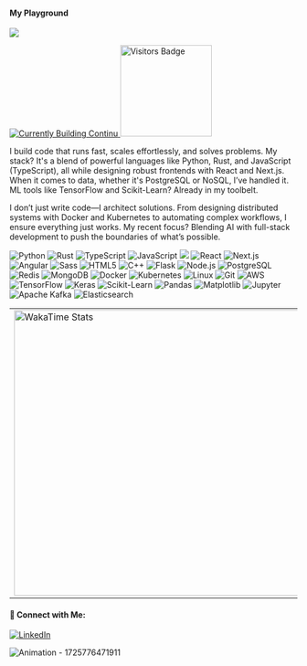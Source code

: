 <h4 align="left"> My Playground</h4>

<p align="left">
  <img src="https://readme-typing-svg.demolab.com/?lines=Full+Stack+Developer;Python+|+Rust+|+React;Building+AI-Powered+Apps;&left=true&width=500&height=50"/>
</p>

<p align="left">
  <a href="https://github.com/binesh-b0/continu" target="_blank">
    <img src="https://img.shields.io/badge/⚙️%20Currently%20Building-Continu-blue?style=for-the-badge" alt="Currently Building Continu"/>
  </a>
   <img src="https://api.visitorbadge.io/api/combined?path=https%3A%2F%2Fgithub.com%2Fbinesh-b0%2F&label=visitors&labelColor=%23697689&countColor=%23263759" alt="Visitors Badge" width="160"/> 
                      

</p>

<div align="left">
<p>I build code that runs fast, scales effortlessly, and solves problems. My stack? It's a blend of powerful languages like Python, Rust, and JavaScript (TypeScript), all while designing robust frontends with React and Next.js. When it comes to data, whether it's PostgreSQL or NoSQL, I’ve handled it. ML tools like TensorFlow and Scikit-Learn? Already in my toolbelt.</p>

<p>I don’t just write code—I architect solutions. From designing distributed systems with Docker and Kubernetes to automating complex workflows, I ensure everything just works. My recent focus? Blending AI with full-stack development to push the boundaries of what’s possible.</p>


<p></p>

</div>
<div align="left">
  <p>
    <img src="https://img.shields.io/badge/Python-3776AB?style=for-the-badge&logo=python&logoColor=white" alt="Python"/>
    <img src="https://img.shields.io/badge/Rust-000000?style=for-the-badge&logo=rust&logoColor=white" alt="Rust"/>
    <img src="https://img.shields.io/badge/TypeScript-007ACC?style=for-the-badge&logo=typescript&logoColor=white" alt="TypeScript"/>
    <img src="https://img.shields.io/badge/JavaScript-F7DF1E?style=for-the-badge&logo=javascript&logoColor=black" alt="JavaScript"/>
    <img src="https://img.shields.io/badge/Java-007396?style=for-the-badge&logo=java&logoColor=white"/>
    <img src="https://img.shields.io/badge/React-61DAFB?style=for-the-badge&logo=react&logoColor=black" alt="React"/>
    <img src="https://img.shields.io/badge/Next.js-000000?style=for-the-badge&logo=nextdotjs&logoColor=white" alt="Next.js"/>
    <img src="https://img.shields.io/badge/Angular-DD0031?style=for-the-badge&logo=angular&logoColor=white" alt="Angular"/>
    <img src="https://img.shields.io/badge/Sass-CC6699?style=for-the-badge&logo=sass&logoColor=white" alt="Sass"/>
    <img src="https://img.shields.io/badge/HTML5-E34F26?style=for-the-badge&logo=html5&logoColor=white" alt="HTML5"/>
    <img src="https://img.shields.io/badge/C++-00599C?style=for-the-badge&logo=cplusplus&logoColor=white" alt="C++"/>
    <img src="https://img.shields.io/badge/Flask-000000?style=for-the-badge&logo=flask&logoColor=white" alt="Flask"/>
    <img src="https://img.shields.io/badge/Node.js-339933?style=for-the-badge&logo=nodedotjs&logoColor=white" alt="Node.js"/>
    <img src="https://img.shields.io/badge/PostgreSQL-4169E1?style=for-the-badge&logo=postgresql&logoColor=white" alt="PostgreSQL"/>
    <img src="https://img.shields.io/badge/Redis-DC382D?style=for-the-badge&logo=redis&logoColor=white" alt="Redis"/>
    <img src="https://img.shields.io/badge/MongoDB-47A248?style=for-the-badge&logo=mongodb&logoColor=white" alt="MongoDB"/>
    <img src="https://img.shields.io/badge/Docker-2496ED?style=for-the-badge&logo=docker&logoColor=white" alt="Docker"/>
    <img src="https://img.shields.io/badge/Kubernetes-326CE5?style=for-the-badge&logo=kubernetes&logoColor=white" alt="Kubernetes"/>
    <img src="https://img.shields.io/badge/Linux-FCC624?style=for-the-badge&logo=linux&logoColor=black" alt="Linux"/>
    <img src="https://img.shields.io/badge/Git-F05032?style=for-the-badge&logo=git&logoColor=white" alt="Git"/>
    <img src="https://img.shields.io/badge/AWS-232F3E?style=for-the-badge&logo=amazonaws&logoColor=white" alt="AWS"/>
    <img src="https://img.shields.io/badge/TensorFlow-FF6F00?style=for-the-badge&logo=tensorflow&logoColor=white" alt="TensorFlow"/>
    <img src="https://img.shields.io/badge/Keras-D00000?style=for-the-badge&logo=keras&logoColor=white" alt="Keras"/>
    <img src="https://img.shields.io/badge/Scikit--learn-F7931E?style=for-the-badge&logo=scikit-learn&logoColor=white" alt="Scikit-Learn"/>
    <img src="https://img.shields.io/badge/Pandas-150458?style=for-the-badge&logo=pandas&logoColor=white" alt="Pandas"/>
    <img src="https://img.shields.io/badge/Matplotlib-0076A8?style=for-the-badge&logo=matplotlib&logoColor=white" alt="Matplotlib"/>
    <img src="https://img.shields.io/badge/Jupyter-F37626?style=for-the-badge&logo=jupyter&logoColor=white" alt="Jupyter"/>
    <img src="https://img.shields.io/badge/Apache%20Kafka-231F20?style=for-the-badge&logo=apachekafka&logoColor=white" alt="Apache Kafka"/>
    <img src="https://img.shields.io/badge/Elasticsearch-005571?style=for-the-badge&logo=elasticsearch&logoColor=white" alt="Elasticsearch"/>
  </p>
</div>



<div align="center">
  <table style="border-collapse: collapse;border:0px solid black">
    <tr style="border:0px">
      <!-- WakaTime Stats in One Column -->
      <td align="left" width="60%" style="border:0 solid black">
        <a href="https://wakatime.com"><img src="https://wakatime.com/share/@7e2ff429-909d-4932-969c-0f73b5247a84/b6c68131-e510-4fb9-8e80-dfababe18cd1.png" 
style="width:500px; height:auto;" alt="WakaTime Stats"/></a>
      </td>
      <!-- GitHub Trophies in Multiple Rows/Columns -->
      <td align="left" width="40%" style="border:0px">
        <p>
          <img src="https://github-profile-trophy.vercel.app/?username=binesh-b0&theme=onedark&row=2&column=3" alt="GitHub Trophies" width="400"/>
        </p>
      </td>
    </tr>
  </table>
</div>


<h4 align="left">🤝 Connect with Me:</h4>

<div align="left">
  <a href="https://www.linkedin.com/in/binesh--babu" target="_blank">
    <img src="https://img.shields.io/badge/Connect%20on%20LinkedIn-blue?logo=linkedin&style=for-the-badge" alt="LinkedIn"/>
  </a>
  
![Animation - 1725776471911](https://github.com/user-attachments/assets/e24ef4c8-fe0c-4ec2-b011-d1bf741a58ae)

</div>

